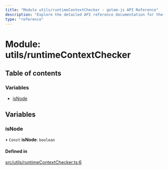 ```yaml
---
title: "Module utils/runtimeContextChecker - golem-js API Reference"
description: "Explore the detailed API reference documentation for the Module utils/runtimeContextChecker within the golem-js SDK for the Golem Network."
type: "reference"
---
```

# Module: utils/runtimeContextChecker

## Table of contents

### Variables

- [isNode](utils_runtimeContextChecker#isnode)

## Variables

### isNode

• `Const` **isNode**: `boolean`

#### Defined in

[src/utils/runtimeContextChecker.ts:6](https://github.com/golemfactory/golem-js/blob/fd57fdd/src/utils/runtimeContextChecker.ts#L6)
